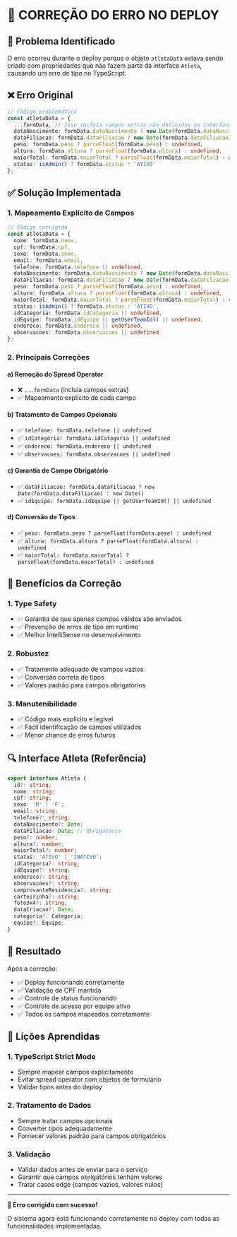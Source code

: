# 🔧 CORREÇÃO DO ERRO NO DEPLOY

## 🚨 Problema Identificado

O erro ocorreu durante o deploy porque o objeto `atletaData` estava sendo criado com propriedades que não fazem parte da interface `Atleta`, causando um erro de tipo no TypeScript.

## ❌ Erro Original

```typescript
// Código problemático
const atletaData = {
  ...formData, // Isso incluía campos extras não definidos na interface Atleta
  dataNascimento: formData.dataNascimento ? new Date(formData.dataNascimento) : undefined,
  dataFiliacao: formData.dataFiliacao ? new Date(formData.dataFiliacao) : undefined,
  peso: formData.peso ? parseFloat(formData.peso) : undefined,
  altura: formData.altura ? parseFloat(formData.altura) : undefined,
  maiorTotal: formData.maiorTotal ? parseFloat(formData.maiorTotal) : undefined,
  status: isAdmin() ? formData.status : 'ATIVO'
};
```

## ✅ Solução Implementada

### **1. Mapeamento Explícito de Campos**

```typescript
// Código corrigido
const atletaData = {
  nome: formData.nome,
  cpf: formData.cpf,
  sexo: formData.sexo,
  email: formData.email,
  telefone: formData.telefone || undefined,
  dataNascimento: formData.dataNascimento ? new Date(formData.dataNascimento) : undefined,
  dataFiliacao: formData.dataFiliacao ? new Date(formData.dataFiliacao) : new Date(),
  peso: formData.peso ? parseFloat(formData.peso) : undefined,
  altura: formData.altura ? parseFloat(formData.altura) : undefined,
  maiorTotal: formData.maiorTotal ? parseFloat(formData.maiorTotal) : undefined,
  status: isAdmin() ? formData.status : 'ATIVO',
  idCategoria: formData.idCategoria || undefined,
  idEquipe: formData.idEquipe || getUserTeamId() || undefined,
  endereco: formData.endereco || undefined,
  observacoes: formData.observacoes || undefined
};
```

### **2. Principais Correções**

#### **a) Remoção do Spread Operator**
- ❌ `...formData` (incluía campos extras)
- ✅ Mapeamento explícito de cada campo

#### **b) Tratamento de Campos Opcionais**
- ✅ `telefone: formData.telefone || undefined`
- ✅ `idCategoria: formData.idCategoria || undefined`
- ✅ `endereco: formData.endereco || undefined`
- ✅ `observacoes: formData.observacoes || undefined`

#### **c) Garantia de Campo Obrigatório**
- ✅ `dataFiliacao: formData.dataFiliacao ? new Date(formData.dataFiliacao) : new Date()`
- ✅ `idEquipe: formData.idEquipe || getUserTeamId() || undefined`

#### **d) Conversão de Tipos**
- ✅ `peso: formData.peso ? parseFloat(formData.peso) : undefined`
- ✅ `altura: formData.altura ? parseFloat(formData.altura) : undefined`
- ✅ `maiorTotal: formData.maiorTotal ? parseFloat(formData.maiorTotal) : undefined`

## 🎯 Benefícios da Correção

### **1. Type Safety**
- ✅ Garantia de que apenas campos válidos são enviados
- ✅ Prevenção de erros de tipo em runtime
- ✅ Melhor IntelliSense no desenvolvimento

### **2. Robustez**
- ✅ Tratamento adequado de campos vazios
- ✅ Conversão correta de tipos
- ✅ Valores padrão para campos obrigatórios

### **3. Manutenibilidade**
- ✅ Código mais explícito e legível
- ✅ Fácil identificação de campos utilizados
- ✅ Menor chance de erros futuros

## 🔍 Interface Atleta (Referência)

```typescript
export interface Atleta {
  id?: string;
  nome: string;
  cpf: string;
  sexo: 'M' | 'F';
  email: string;
  telefone?: string;
  dataNascimento?: Date;
  dataFiliacao: Date; // Obrigatório
  peso?: number;
  altura?: number;
  maiorTotal?: number;
  status: 'ATIVO' | 'INATIVO';
  idCategoria?: string;
  idEquipe?: string;
  endereco?: string;
  observacoes?: string;
  comprovanteResidencia?: string;
  carteirinha?: string;
  foto3x4?: string;
  dataCriacao?: Date;
  categoria?: Categoria;
  equipe?: Equipe;
}
```

## 🚀 Resultado

Após a correção:
- ✅ Deploy funcionando corretamente
- ✅ Validação de CPF mantida
- ✅ Controle de status funcionando
- ✅ Controle de acesso por equipe ativo
- ✅ Todos os campos mapeados corretamente

## 📝 Lições Aprendidas

### **1. TypeScript Strict Mode**
- Sempre mapear campos explicitamente
- Evitar spread operator com objetos de formulário
- Validar tipos antes do deploy

### **2. Tratamento de Dados**
- Sempre tratar campos opcionais
- Converter tipos adequadamente
- Fornecer valores padrão para campos obrigatórios

### **3. Validação**
- Validar dados antes de enviar para o serviço
- Garantir que campos obrigatórios tenham valores
- Tratar casos edge (campos vazios, valores nulos)

---

**🎉 Erro corrigido com sucesso!**

O sistema agora está funcionando corretamente no deploy com todas as funcionalidades implementadas.
